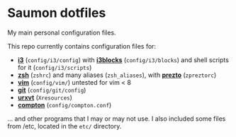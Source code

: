 # Saumon dotfiles

My main personal configuration files.

This repo currently contains configuration files for:

* **[i3](https://i3wm.org/)** (`config/i3/config`) with **[i3blocks](https://github.com/vivien/i3blocks)** (`config/i3/blocks`) and shell scripts for it (`config/i3/scripts`)
* **[zsh](https://www.zsh.org/)** (`zshrc`) and many aliases (`zsh_aliases`), with **[prezto](https://github.com/sorin-ionescu/prezto/)** (`zpreztorc`)
* **[vim](https://www.vim.org/)** (`config/vim/`) untested for vim < 8
* **[git](https://git-scm.com/)** (`config/git/config`)
* **[urxvt](http://software.schmorp.de/pkg/rxvt-unicode.html)** (`Xresources`)
* **[compton](https://github.com/chjj/compton)** (`config/compton.conf`)

... and other programs that I may or may not use. I also included some files from /etc, located in the `etc/` directory.
